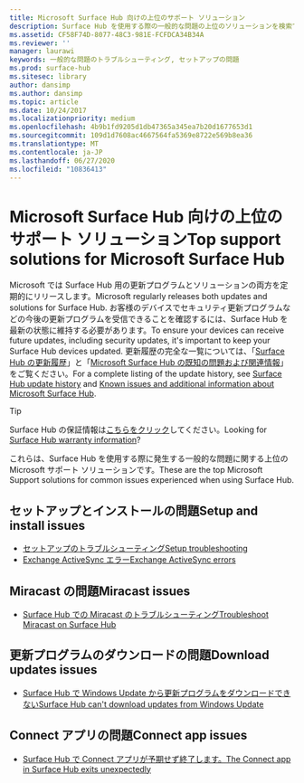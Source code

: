 ```yaml
---
title: Microsoft Surface Hub 向けの上位のサポート ソリューション
description: Surface Hub を使用する際の一般的な問題の上位のソリューションを検索できます。
ms.assetid: CF58F74D-8077-48C3-981E-FCFDCA34B34A
ms.reviewer: ''
manager: laurawi
keywords: 一般的な問題のトラブルシューティング, セットアップの問題
ms.prod: surface-hub
ms.sitesec: library
author: dansimp
ms.author: dansimp
ms.topic: article
ms.date: 10/24/2017
ms.localizationpriority: medium
ms.openlocfilehash: 4b9b1fd9205d1db47365a345ea7b20d1677653d1
ms.sourcegitcommit: 109d1d7608ac4667564fa5369e8722e569b8ea36
ms.translationtype: MT
ms.contentlocale: ja-JP
ms.lasthandoff: 06/27/2020
ms.locfileid: "10836413"
---
```

# <span data-ttu-id="dd4b1-104">Microsoft Surface Hub 向けの上位のサポート ソリューション</span><span class="sxs-lookup"><span data-stu-id="dd4b1-104">Top support solutions for Microsoft Surface Hub</span></span>

<span data-ttu-id="dd4b1-105">Microsoft では Surface Hub 用の更新プログラムとソリューションの両方を定期的にリリースします。</span><span class="sxs-lookup"><span data-stu-id="dd4b1-105">Microsoft regularly releases both updates and solutions for Surface Hub.</span></span> <span data-ttu-id="dd4b1-106">お客様のデバイスでセキュリティ更新プログラムなどの今後の更新プログラムを受信できることを確認するには、Surface Hub を最新の状態に維持する必要があります。</span><span class="sxs-lookup"><span data-stu-id="dd4b1-106">To ensure your devices can receive future updates, including security updates, it's important to keep your Surface Hub devices updated.</span></span> <span data-ttu-id="dd4b1-107">更新履歴の完全な一覧については、「[Surface Hub の更新履歴](https://www.microsoft.com/surface/support/surface-hub/surface-hub-update-history)」と「[Microsoft Surface Hub の既知の問題および関連情報](https://support.microsoft.com/help/4025643)」をご覧ください。</span><span class="sxs-lookup"><span data-stu-id="dd4b1-107">For a complete listing of the update history, see [Surface Hub update history](https://www.microsoft.com/surface/support/surface-hub/surface-hub-update-history) and [Known issues and additional information about Microsoft Surface Hub](https://support.microsoft.com/help/4025643).</span></span>

>[!TIP]
><span data-ttu-id="dd4b1-108">Surface Hub の保証情報は[こちらをクリック](https://support.microsoft.com/help/4040687/surface-surface-documents)してください。</span><span class="sxs-lookup"><span data-stu-id="dd4b1-108">Looking for [Surface Hub warranty information](https://support.microsoft.com/help/4040687/surface-surface-documents)?</span></span>

<span data-ttu-id="dd4b1-109">これらは、Surface Hub を使用する際に発生する一般的な問題に関する上位の Microsoft サポート ソリューションです。</span><span class="sxs-lookup"><span data-stu-id="dd4b1-109">These are the top Microsoft Support solutions for common issues experienced when using Surface Hub.</span></span>

## <span data-ttu-id="dd4b1-110">セットアップとインストールの問題</span><span class="sxs-lookup"><span data-stu-id="dd4b1-110">Setup and install issues</span></span>

- [<span data-ttu-id="dd4b1-111">セットアップのトラブルシューティング</span><span class="sxs-lookup"><span data-stu-id="dd4b1-111">Setup troubleshooting</span></span>](troubleshoot-surface-hub.md#setup-troubleshooting)
- [<span data-ttu-id="dd4b1-112">Exchange ActiveSync エラー</span><span class="sxs-lookup"><span data-stu-id="dd4b1-112">Exchange ActiveSync errors</span></span>](troubleshoot-surface-hub.md#exchange-activesync-errors)

## <span data-ttu-id="dd4b1-113">Miracast の問題</span><span class="sxs-lookup"><span data-stu-id="dd4b1-113">Miracast issues</span></span>

- [<span data-ttu-id="dd4b1-114">Surface Hub での Miracast のトラブルシューティング</span><span class="sxs-lookup"><span data-stu-id="dd4b1-114">Troubleshoot Miracast on Surface Hub</span></span>](miracast-troubleshooting.md)
 
## <span data-ttu-id="dd4b1-115">更新プログラムのダウンロードの問題</span><span class="sxs-lookup"><span data-stu-id="dd4b1-115">Download updates issues</span></span>

- [<span data-ttu-id="dd4b1-116">Surface Hub で Windows Update から更新プログラムをダウンロードできない</span><span class="sxs-lookup"><span data-stu-id="dd4b1-116">Surface Hub can't download updates from Windows Update</span></span>](https://support.microsoft.com/help/3191418/surface-hub-can-t-download-updates-from-windows-update)

## <span data-ttu-id="dd4b1-117">Connect アプリの問題</span><span class="sxs-lookup"><span data-stu-id="dd4b1-117">Connect app issues</span></span>

- [<span data-ttu-id="dd4b1-118">Surface Hub で Connect アプリが予期せず終了します。</span><span class="sxs-lookup"><span data-stu-id="dd4b1-118">The Connect app in Surface Hub exits unexpectedly</span></span>](https://support.microsoft.com/help/3157417/the-connect-app-in-surface-hub-exits-unexpectedly)


 


 





